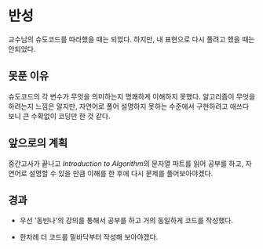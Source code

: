 # 반성
교수님의 슈도코드를 따라했을 때는 되었다.
하지만, 내 표현으로 다시 풀려고 했을 때는 안되었다.

## 못푼 이유
슈도코드의 각 변수가 무엇을 의미하는지 
명쾌하게 이해하지 못했다.
알고리즘이 무엇을 하려는지 느낌은 알지만, 
자연어로 풀어 설명하지 못하는 수준에서 
구현하려고 애쓰다 보니 큰 수확없이 코딩만 한 것 같다.

## 앞으로의 계획
중간고사가 끝나고 *Introduction to Algorithm*의 문자열
파트를 읽어 공부를 하고,
자연어로 설명할 수 있을 만큼 이해를 한 후에 
다시 문제를 풀어보아야겠다.

## 경과
- 우선 '동빈나'의 강의를 통해서 공부를 하고
  거의 동일하게 코드를 작성했다.

- 한차례 더 코드를 밑바닥부터 작성해 보아야겠다.


